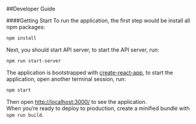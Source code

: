 ##Developer Guide

####Getting Start
To run the application, the first step would be install all npm packages:

```sh
npm install
```

Next, you should start API server, to start the API server, run:

```sh
npm run start-server
```

The application is bootstrapped with [create-react-app](https://github.com/facebook/create-react-app), to start the application, open another terminal session, run:

```sh
npm start
```
Then open [http://localhost:3000/](http://localhost:3000/) to see the application.<br>
When you’re ready to deploy to production, create a minified bundle with `npm run build`.
